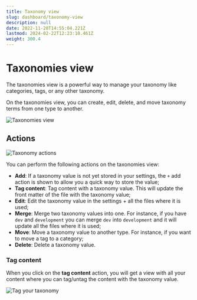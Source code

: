 ```yaml
---
title: Taxonomy view
slug: dashboard/taxonomy-view
description: null
date: 2022-11-28T14:55:04.221Z
lastmod: 2024-02-22T12:23:10.461Z
weight: 300.4
---
```


# Taxonomies view

The taxonomies view is a powerful way to manage your taxonomy like categories, tags, or any other
taxonomy.

On the taxonomies view, you can create, edit, delete, and move taxonomy terms from one type to
another.

![Taxonomies view][01]

## Actions

![Taxonomy actions][02]

You can perform the following actions on the taxonomies view:

- **Add**: If a taxonomy value is not yet stored in your settings, the `+` add action is shown to
  allow you a quick way to store the value;
- **Tag content**: Tag content with a taxonomy value. This will update the front matter of the file
  with the taxonomy value;
- **Edit**: Edit the taxonomy value in the settings + all the files where it is used;
- **Merge**: Merge two taxonomy values into one. For instance, if you have `dev` and `development`
  you can merge `dev` into `development` and it will update all the files where it is used;
- **Move**: Move a taxonomy value to another type. For instance, if you want to move a tag to a
  category;
- **Delete**: Delete a taxonomy value.

### Tag content

When you click on the **tag content** action, you will get a view with all your content
where you can tag/untag the content with the taxonomy value.

![Tag your taxonomy][03]

<!-- Link References -->
[01]: /releases/v10.0.0/taxonomy-dashboard.webp
[02]: /releases/v10.0.0/taxonomy-actions.png
[03]: /releases/v10.0.0/taxonomy-tagging.webp
